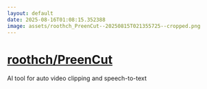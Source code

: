 ```yaml
---
layout: default
date: 2025-08-16T01:08:15.352388
image: assets/roothch_PreenCut--20250815T021355725--cropped.png
---
```


# [roothch/PreenCut](https://github.com/roothch/PreenCut)

AI tool for auto video clipping and speech-to-text
